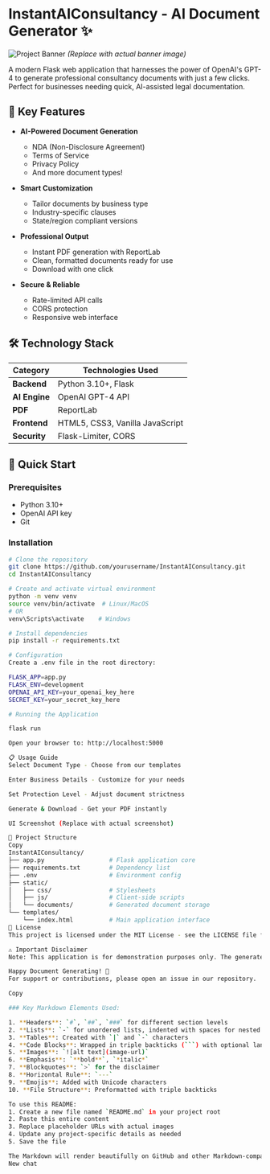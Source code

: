 # InstantAIConsultancy - AI Document Generator ✨

![Project Banner](https://via.placeholder.com/800x200?text=InstantAIConsultancy+AI+Document+Generator) *(Replace with actual banner image)*

A modern Flask web application that harnesses the power of OpenAI's GPT-4 to generate professional consultancy documents with just a few clicks. Perfect for businesses needing quick, AI-assisted legal documentation.

## 🌟 Key Features

- **AI-Powered Document Generation**
  - NDA (Non-Disclosure Agreement)
  - Terms of Service
  - Privacy Policy
  - And more document types!

- **Smart Customization**
  - Tailor documents by business type
  - Industry-specific clauses
  - State/region compliant versions

- **Professional Output**
  - Instant PDF generation with ReportLab
  - Clean, formatted documents ready for use
  - Download with one click

- **Secure & Reliable**
  - Rate-limited API calls
  - CORS protection
  - Responsive web interface

## 🛠️ Technology Stack

| Category       | Technologies Used               |
|----------------|----------------------------------|
| **Backend**    | Python 3.10+, Flask             |
| **AI Engine**  | OpenAI GPT-4 API                |
| **PDF**        | ReportLab                       |
| **Frontend**   | HTML5, CSS3, Vanilla JavaScript |
| **Security**   | Flask-Limiter, CORS             |

## 🚀 Quick Start

### Prerequisites
- Python 3.10+
- OpenAI API key
- Git

### Installation

```bash
# Clone the repository
git clone https://github.com/yourusername/InstantAIConsultancy.git
cd InstantAIConsultancy

# Create and activate virtual environment
python -m venv venv
source venv/bin/activate  # Linux/MacOS
# OR
venv\Scripts\activate    # Windows

# Install dependencies
pip install -r requirements.txt

# Configuration
Create a .env file in the root directory:

FLASK_APP=app.py
FLASK_ENV=development
OPENAI_API_KEY=your_openai_key_here
SECRET_KEY=your_secret_key_here

# Running the Application

flask run

Open your browser to: http://localhost:5000

📋 Usage Guide
Select Document Type - Choose from our templates

Enter Business Details - Customize for your needs

Set Protection Level - Adjust document strictness

Generate & Download - Get your PDF instantly

UI Screenshot (Replace with actual screenshot)

📂 Project Structure
Copy
InstantAIConsultancy/
├── app.py                  # Flask application core
├── requirements.txt        # Dependency list
├── .env                    # Environment config
├── static/
│   ├── css/                # Stylesheets
│   ├── js/                 # Client-side scripts
│   └── documents/          # Generated document storage
└── templates/
    └── index.html          # Main application interface
📜 License
This project is licensed under the MIT License - see the LICENSE file for details.

⚠️ Important Disclaimer
Note: This application is for demonstration purposes only. The generated consultancy documents should be reviewed by qualified legal professionals before use in any real-world business context. The developers are not responsible for any legal consequences resulting from the use of these documents.

Happy Document Generating! 🎉
For support or contributions, please open an issue in our repository.

Copy

### Key Markdown Elements Used:

1. **Headers**: `#`, `##`, `###` for different section levels
2. **Lists**: `-` for unordered lists, indented with spaces for nested items
3. **Tables**: Created with `|` and `-` characters
4. **Code Blocks**: Wrapped in triple backticks (```) with optional language specification
5. **Images**: `![alt text](image-url)`
6. **Emphasis**: `**bold**`, `*italic*`
7. **Blockquotes**: `>` for the disclaimer
8. **Horizontal Rule**: `---`
9. **Emojis**: Added with Unicode characters
10. **File Structure**: Preformatted with triple backticks

To use this README:
1. Create a new file named `README.md` in your project root
2. Paste this entire content
3. Replace placeholder URLs with actual images
4. Update any project-specific details as needed
5. Save the file

The Markdown will render beautifully on GitHub and other Markdown-compatible platforms.
New chat
